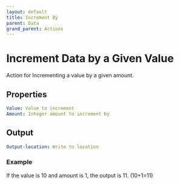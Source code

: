 ```yaml
---
layout: default
title: Increment By
parent: Data
grand_parent: Actions
---
```

# Increment Data by a Given Value
Action for Incrementing a value by a given amount.

## Properties
```yaml
Value: Value to increment
Amount: Integer amount to increment by
```

## Output
```yaml
Output-location: Write to location
```

### Example
If the value is 10 and amount is 1, the output is 11.  (10+1=11)
